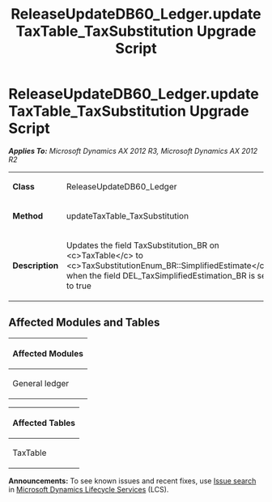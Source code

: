 ﻿---
title: ReleaseUpdateDB60_Ledger.updateTaxTable_TaxSubstitution Upgrade Script
TOCTitle: ReleaseUpdateDB60_Ledger.updateTaxTable_TaxSubstitution Upgrade Script
ms:assetid: 4a348f9d-1452-d182-fecc-a9a917d77cac
ms:mtpsurl: https://msdn.microsoft.com/en-us/library/JJ685369(v=AX.60)
ms:contentKeyID: 49708108
ms.date: 05/18/2015
mtps_version: v=AX.60
---

# ReleaseUpdateDB60\_Ledger.updateTaxTable\_TaxSubstitution Upgrade Script 


_**Applies To:** Microsoft Dynamics AX 2012 R3, Microsoft Dynamics AX 2012 R2_

<table>
<colgroup>
<col style="width: 50%" />
<col style="width: 50%" />
</colgroup>
<tbody>
<tr class="odd">
<td><p><strong>Class</strong></p></td>
<td><p>ReleaseUpdateDB60_Ledger</p></td>
</tr>
<tr class="even">
<td><p><strong>Method</strong></p></td>
<td><p>updateTaxTable_TaxSubstitution</p></td>
</tr>
<tr class="odd">
<td><p><strong>Description</strong></p></td>
<td><p>Updates the field TaxSubstitution_BR on &lt;c&gt;TaxTable&lt;/c&gt; to &lt;c&gt;TaxSubstitutionEnum_BR::SimplifiedEstimate&lt;/c&gt; when the field DEL_TaxSimplifiedEstimation_BR is set to true</p></td>
</tr>
</tbody>
</table>


## Affected Modules and Tables

<table>
<colgroup>
<col style="width: 100%" />
</colgroup>
<thead>
<tr class="header">
<th><p>Affected Modules</p></th>
</tr>
</thead>
<tbody>
<tr class="odd">
<td><p>General ledger</p></td>
</tr>
</tbody>
</table>


<table>
<colgroup>
<col style="width: 100%" />
</colgroup>
<thead>
<tr class="header">
<th><p>Affected Tables</p></th>
</tr>
</thead>
<tbody>
<tr class="odd">
<td><p>TaxTable</p></td>
</tr>
</tbody>
</table>

  
**Announcements:** To see known issues and recent fixes, use [Issue search](http://go.microsoft.com/fwlink/?linkid=389258) in [Microsoft Dynamics Lifecycle Services](http://go.microsoft.com/fwlink/?linkid=306505) (LCS).

